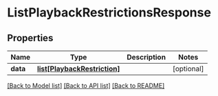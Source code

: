 # ListPlaybackRestrictionsResponse

## Properties
Name | Type | Description | Notes
------------ | ------------- | ------------- | -------------
**data** | [**list[PlaybackRestriction]**](PlaybackRestriction.md) |  | [optional]

[[Back to Model list]](../README.md#documentation-for-models) [[Back to API list]](../README.md#documentation-for-api-endpoints) [[Back to README]](../README.md)


